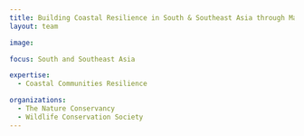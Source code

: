 ```yaml
---
title: Building Coastal Resilience in South & Southeast Asia through Mangrove Restoration for Risk Reduction
layout: team

image: 

focus: South and Southeast Asia

expertise:
  - Coastal Communities Resilience

organizations:
  - The Nature Conservancy
  - Wildlife Conservation Society
---
```

